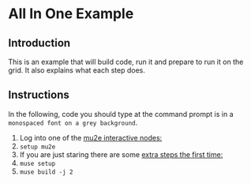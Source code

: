 # All In One Example

## Introduction

This is an example that will build code, run it and prepare to run it on the grid. It also explains what each step does.

## Instructions

In the following, code you should type at the command prompt is in a ```monospaced font on a grey background```.

1. Log into one of the [mu2e interactive nodes:](https://mu2ewiki.fnal.gov/wiki/ComputingTutorials#Interactive_logins)
1. ```setup mu2e```
1. If you are just staring there are some [extra steps the first time:](FirstTime.md)
1. ```muse setup```
1. ```muse build -j 2```












